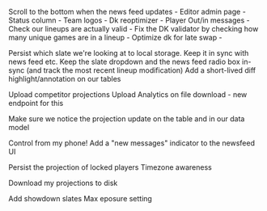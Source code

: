 Scroll to the bottom when the news feed updates - 
Editor admin page - 
Status column - 
Team logos - 
Dk reoptimizer -
Player Out/in messages -
Check our lineups are actually valid - 
Fix the DK validator by checking how many unique games are in a lineup - 
Optimize dk for late swap -


Persist which slate we're looking at to local storage. Keep it in sync with news feed etc.
Keep the slate dropdown and the news feed radio box in-sync (and track the most recent lineup modification)
Add a short-lived diff highlight/annotation on our tables


Upload competitor projections
Upload Analytics on file download - new endpoint for this

Make sure we notice the projection update on the table and in our data model


Control from my phone!
Add a "new messages" indicator to the newsfeed UI

Persist the projection of locked players
Timezone awareness


Download my projections to disk

Add showdown slates
Max eposure setting